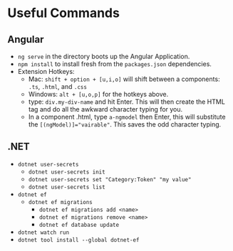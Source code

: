 
# Useful Commands
## Angular
* `ng serve` in the directory boots up the Angular Application.
* `npm install` to install fresh from the `packages.json` dependencies.
* Extension Hotkeys:
    * Mac: `shift + option + [u,i,o]` will shift between a components: `.ts`, `.html`, and `.css`
    * Windows: `alt + [u,o,p]` for the hotkeys above.
    * type: `div.my-div-name` and hit Enter. This will then create the HTML tag and do all the awkward character typing for you.
    * In a component .html, type `a-ngmodel` then Enter, this will substitute the `[(ngModel)]="vairable"`. This saves the odd character typing.

## .NET
* `dotnet user-secrets`
    * `dotnet user-secrets init`
    * `dotnet user-secrets set "Category:Token" "my value"`
    * `dotnet user-secrets list`
* `dotnet ef`
    * `dotnet ef migrations`
        * `dotnet ef migrations add <name>`
        * `dotnet ef migrations remove <name>`
        * `dotnet ef database update`
* `dotnet watch run`
* `dotnet tool install --global dotnet-ef`
